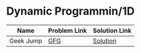 # Dynamic Programmin/1D


| Name       | Problem Link                       | Solution Link                      |
|--------------------|------------------------------------|-----------------------------------|
| Geek Jump        | [GFG](https://www.geeksforgeeks.org/problems/geek-jump/1)                | [Solution](https://github.com/moinhameed27/Ultimate-DSA/blob/main/DP/1D/Geek%20Jump.cpp)              |
